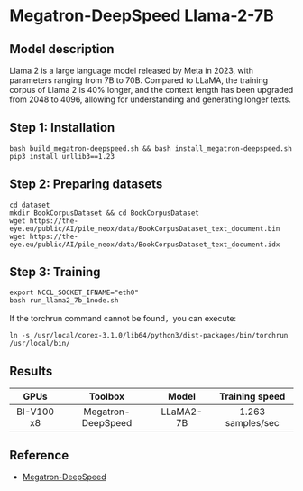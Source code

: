 # Megatron-DeepSpeed Llama-2-7B

## Model description

Llama 2 is a large language model released by Meta in 2023, with parameters ranging from 7B to 70B. Compared to LLaMA, the training corpus of Llama 2 is 40% longer, and the context length has been upgraded from 2048 to 4096, allowing for understanding and generating longer texts. 

## Step 1: Installation

```
bash build_megatron-deepspeed.sh && bash install_megatron-deepspeed.sh
pip3 install urllib3==1.23
```

## Step 2: Preparing datasets

```
cd dataset
mkdir BookCorpusDataset && cd BookCorpusDataset
wget https://the-eye.eu/public/AI/pile_neox/data/BookCorpusDataset_text_document.bin
wget https://the-eye.eu/public/AI/pile_neox/data/BookCorpusDataset_text_document.idx
```

## Step 3: Training

```
export NCCL_SOCKET_IFNAME="eth0"
bash run_llama2_7b_1node.sh
```

If the torchrun command cannot be found，you can execute:

```
ln -s /usr/local/corex-3.1.0/lib64/python3/dist-packages/bin/torchrun /usr/local/bin/
```

## Results

| GPUs       | Toolbox   | Model       | Training speed   |
|:-----------:|:---------:|:----------:|:----------------:|
| BI-V100 x8 | Megatron-DeepSpeed | LLaMA2-7B |1.263 samples/sec |

## Reference

- [Megatron-DeepSpeed](https://github.com/microsoft/Megatron-DeepSpeed)
